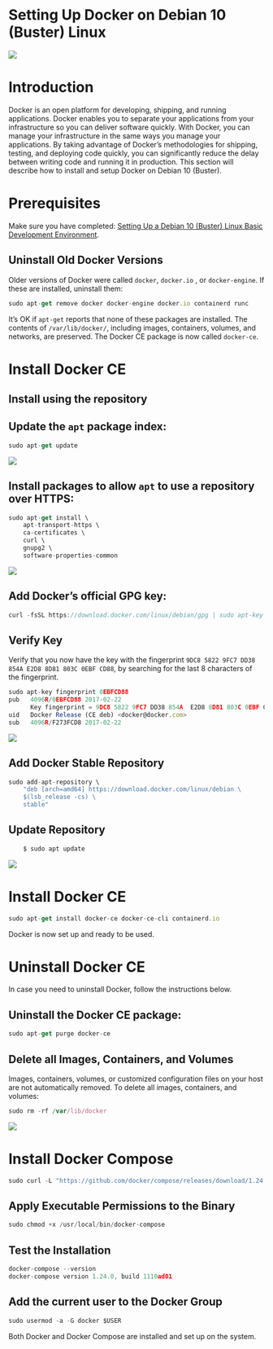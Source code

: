 # Setting Up Docker on Debian 10 (Buster) Linux

![](https://firebasestorage.googleapis.com/v0/b/prod-angular-advisors.appspot.com/o/blog%2Fposts%2Fdocker%2FDocker-Debian.png?alt=media&token=78dbdc1f-6c71-4351-8397-57085b212569)

# Introduction

Docker is an open platform for developing, shipping, and running applications. Docker enables you to separate your applications from your infrastructure so you can deliver software quickly. With Docker, you can manage your infrastructure in the same ways you manage your applications. By taking advantage of Docker’s methodologies for shipping, testing, and deploying code quickly, you can significantly reduce the delay between writing code and running it in production. This section will describe how to install and setup Docker on Debian 10 (Buster).

# Prerequisites

Make sure you have completed: [Setting Up a Debian 10 (Buster) Linux Basic Development Environment](https://angularadvisors.com/blog/2019-10-01_Setting_Up_a_Debian_10_%28Buster%29_Linux_Basic_Development_Environment).

## Uninstall Old Docker Versions

Older versions of Docker were called `docker`, `docker.io` , or `docker-engine`. If these are installed, uninstall them:

```javascript
sudo apt-get remove docker docker-engine docker.io containerd runc
```

It’s OK if `apt-get` reports that none of these packages are installed.
The contents of `/var/lib/docker/`, including images, containers, volumes, and networks, are preserved. The Docker CE package is now called `docker-ce`.


# Install Docker CE
## Install using the repository
## Update the `apt` package index:

```javascript
sudo apt-get update
```

![](https://firebasestorage.googleapis.com/v0/b/prod-angular-advisors.appspot.com/o/blog%2Fposts%2Fdocker%2FDebian-Docker-001.png?alt=media&token=912a2107-35ee-47e8-9185-723b68353b86)

## Install packages to allow `apt` to use a repository over HTTPS:

```javascript
sudo apt-get install \
    apt-transport-https \
    ca-certificates \
    curl \
    gnupg2 \
    software-properties-common
```

![](https://firebasestorage.googleapis.com/v0/b/prod-angular-advisors.appspot.com/o/blog%2Fposts%2Fdocker%2FDebian-Docker-002.png?alt=media&token=01e4ca1b-2d12-47e8-a950-2a5918d31817)

## Add Docker’s official GPG key:

```javascript
curl -fsSL https://download.docker.com/linux/debian/gpg | sudo apt-key add -
```

## Verify Key

Verify that you now have the key with the fingerprint `9DC8 5822 9FC7 DD38 854A E2D8 8D81 803C 0EBF CD88`, by searching for the last 8 characters of the fingerprint.

```javascript
sudo apt-key fingerprint 0EBFCD88
pub   4096R/0EBFCD88 2017-02-22
      Key fingerprint = 9DC8 5822 9FC7 DD38 854A  E2D8 8D81 803C 0EBF CD88
uid   Docker Release (CE deb) <docker@docker.com>
sub   4096R/F273FCD8 2017-02-22
```

![](https://firebasestorage.googleapis.com/v0/b/prod-angular-advisors.appspot.com/o/blog%2Fposts%2Fdocker%2FDebian-Docker-003.png?alt=media&token=4c28d5b9-288a-4512-a73a-fe965b6556b0)

## Add Docker Stable Repository

```javascript
sudo add-apt-repository \
    "deb [arch=amd64] https://download.docker.com/linux/debian \
    $(lsb_release -cs) \
    stable"
```

## Update Repository

```javascript
    $ sudo apt update
```

![](https://firebasestorage.googleapis.com/v0/b/prod-angular-advisors.appspot.com/o/blog%2Fposts%2Fdocker%2FDebian-Docker-004.png?alt=media&token=8dc74c92-06ab-440f-9264-da2ebb28bd7c)

# Install Docker CE

```javascript
sudo apt-get install docker-ce docker-ce-cli containerd.io
```

Docker is now set up and ready to be used.


# Uninstall Docker CE

In case you need to uninstall Docker, follow the instructions below.

## Uninstall the Docker CE package:

```javascript
sudo apt-get purge docker-ce
```

## Delete all Images, Containers, and Volumes

Images, containers, volumes, or customized configuration files on your host are not automatically removed. To delete all images, containers, and volumes:

```javascript
sudo rm -rf /var/lib/docker
```

![](https://firebasestorage.googleapis.com/v0/b/prod-angular-advisors.appspot.com/o/blog%2Fposts%2Fdocker%2FDebian-Docker-005.png?alt=media&token=1c4728cb-83e7-4496-9b0c-aded31118dfa)

# Install Docker Compose

```javascript
sudo curl -L "https://github.com/docker/compose/releases/download/1.24.0/docker-compose-$(uname -s)-$(uname -m)" -o /usr/local/bin/docker-compose
```

## Apply Executable Permissions to the Binary

```javascript
sudo chmod +x /usr/local/bin/docker-compose
```

## Test the Installation

```javascript
docker-compose --version
docker-compose version 1.24.0, build 1110ad01
```

## Add the current user to the Docker Group

```javascript
sudo usermod -a -G docker $USER
```

Both Docker and Docker Compose are installed and set up on the system.
